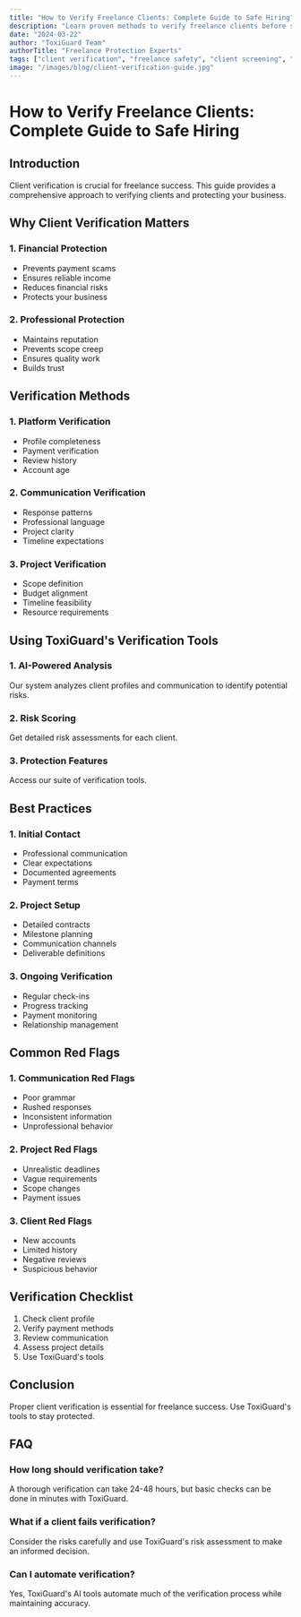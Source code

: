 ```yaml
---
title: "How to Verify Freelance Clients: Complete Guide to Safe Hiring"
description: "Learn proven methods to verify freelance clients before starting work. Protect your business with our comprehensive client verification guide."
date: "2024-03-22"
author: "ToxiGuard Team"
authorTitle: "Freelance Protection Experts"
tags: ["client verification", "freelance safety", "client screening", "risk assessment", "freelance protection"]
image: "/images/blog/client-verification-guide.jpg"
---
```


# How to Verify Freelance Clients: Complete Guide to Safe Hiring

## Introduction
Client verification is crucial for freelance success. This guide provides a comprehensive approach to verifying clients and protecting your business.

## Why Client Verification Matters

### 1. Financial Protection
- Prevents payment scams
- Ensures reliable income
- Reduces financial risks
- Protects your business

### 2. Professional Protection
- Maintains reputation
- Prevents scope creep
- Ensures quality work
- Builds trust

## Verification Methods

### 1. Platform Verification
- Profile completeness
- Payment verification
- Review history
- Account age

### 2. Communication Verification
- Response patterns
- Professional language
- Project clarity
- Timeline expectations

### 3. Project Verification
- Scope definition
- Budget alignment
- Timeline feasibility
- Resource requirements

## Using ToxiGuard's Verification Tools

### 1. AI-Powered Analysis
Our system analyzes client profiles and communication to identify potential risks.

### 2. Risk Scoring
Get detailed risk assessments for each client.

### 3. Protection Features
Access our suite of verification tools.

## Best Practices

### 1. Initial Contact
- Professional communication
- Clear expectations
- Documented agreements
- Payment terms

### 2. Project Setup
- Detailed contracts
- Milestone planning
- Communication channels
- Deliverable definitions

### 3. Ongoing Verification
- Regular check-ins
- Progress tracking
- Payment monitoring
- Relationship management

## Common Red Flags

### 1. Communication Red Flags
- Poor grammar
- Rushed responses
- Inconsistent information
- Unprofessional behavior

### 2. Project Red Flags
- Unrealistic deadlines
- Vague requirements
- Scope changes
- Payment issues

### 3. Client Red Flags
- New accounts
- Limited history
- Negative reviews
- Suspicious behavior

## Verification Checklist

1. Check client profile
2. Verify payment methods
3. Review communication
4. Assess project details
5. Use ToxiGuard's tools

## Conclusion
Proper client verification is essential for freelance success. Use ToxiGuard's tools to stay protected.

## FAQ

### How long should verification take?
A thorough verification can take 24-48 hours, but basic checks can be done in minutes with ToxiGuard.

### What if a client fails verification?
Consider the risks carefully and use ToxiGuard's risk assessment to make an informed decision.

### Can I automate verification?
Yes, ToxiGuard's AI tools automate much of the verification process while maintaining accuracy. 